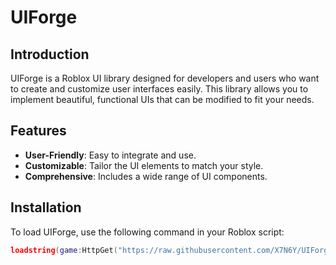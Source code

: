 # UIForge

## Introduction
UIForge is a Roblox UI library designed for developers and users who want to create and customize user interfaces easily. This library allows you to implement beautiful, functional UIs that can be modified to fit your needs.

## Features
- **User-Friendly**: Easy to integrate and use.
- **Customizable**: Tailor the UI elements to match your style.
- **Comprehensive**: Includes a wide range of UI components.

## Installation
To load UIForge, use the following command in your Roblox script:

```lua
loadstring(game:HttpGet("https://raw.githubusercontent.com/X7N6Y/UIForge/main/UIForge.lua"))()
